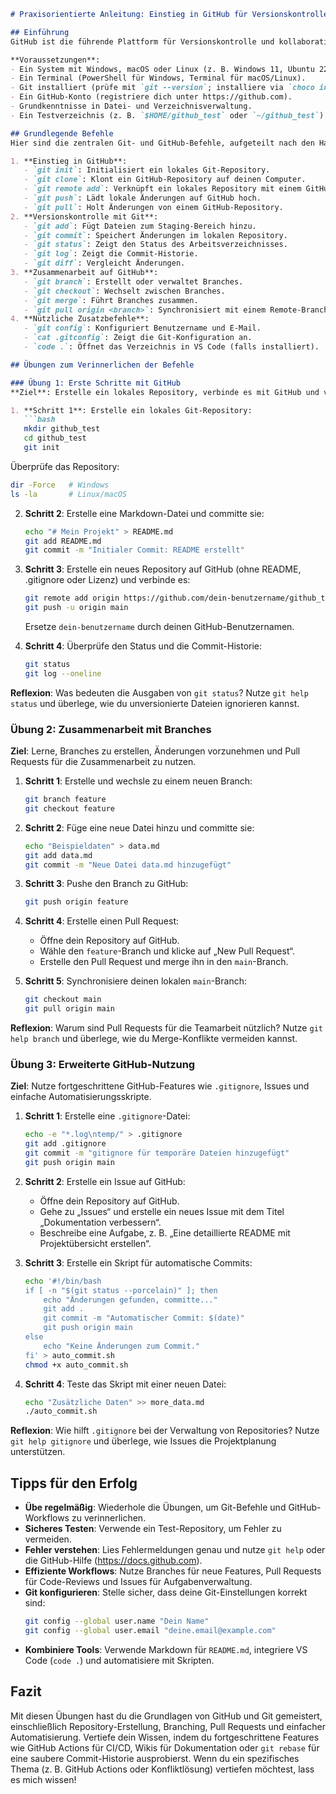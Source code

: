 ```markdown
# Praxisorientierte Anleitung: Einstieg in GitHub für Versionskontrolle und Zusammenarbeit

## Einführung
GitHub ist die führende Plattform für Versionskontrolle und kollaborative Softwareentwicklung, basierend auf Git. Diese Anleitung führt dich durch die Grundlagen von **GitHub-Nutzung**, **Git-Befehlen** und **Team-Zusammenarbeit**, um Projekte effizient zu verwalten, Änderungen nachzuverfolgen und gemeinsam an Code oder Dokumentation zu arbeiten. Mit praktischen Übungen verinnerlichst du die wichtigsten Befehle und Workflows, um sicher mit GitHub zu starten.

**Voraussetzungen**:
- Ein System mit Windows, macOS oder Linux (z. B. Windows 11, Ubuntu 22.04, macOS Ventura).
- Ein Terminal (PowerShell für Windows, Terminal für macOS/Linux).
- Git installiert (prüfe mit `git --version`; installiere via `choco install git` auf Windows, `sudo apt install git` auf Ubuntu oder `brew install git` auf macOS).
- Ein GitHub-Konto (registriere dich unter https://github.com).
- Grundkenntnisse in Datei- und Verzeichnisverwaltung.
- Ein Testverzeichnis (z. B. `$HOME/github_test` oder `~/github_test`) für risikofreie Experimente.

## Grundlegende Befehle
Hier sind die zentralen Git- und GitHub-Befehle, aufgeteilt nach den Hauptthemen:

1. **Einstieg in GitHub**:
   - `git init`: Initialisiert ein lokales Git-Repository.
   - `git clone`: Klont ein GitHub-Repository auf deinen Computer.
   - `git remote add`: Verknüpft ein lokales Repository mit einem GitHub-Repository.
   - `git push`: Lädt lokale Änderungen auf GitHub hoch.
   - `git pull`: Holt Änderungen von einem GitHub-Repository.
2. **Versionskontrolle mit Git**:
   - `git add`: Fügt Dateien zum Staging-Bereich hinzu.
   - `git commit`: Speichert Änderungen im lokalen Repository.
   - `git status`: Zeigt den Status des Arbeitsverzeichnisses.
   - `git log`: Zeigt die Commit-Historie.
   - `git diff`: Vergleicht Änderungen.
3. **Zusammenarbeit auf GitHub**:
   - `git branch`: Erstellt oder verwaltet Branches.
   - `git checkout`: Wechselt zwischen Branches.
   - `git merge`: Führt Branches zusammen.
   - `git pull origin <branch>`: Synchronisiert mit einem Remote-Branch.
4. **Nützliche Zusatzbefehle**:
   - `git config`: Konfiguriert Benutzername und E-Mail.
   - `cat .gitconfig`: Zeigt die Git-Konfiguration an.
   - `code .`: Öffnet das Verzeichnis in VS Code (falls installiert).

## Übungen zum Verinnerlichen der Befehle

### Übung 1: Erste Schritte mit GitHub
**Ziel**: Erstelle ein lokales Repository, verbinde es mit GitHub und verwalte grundlegende Änderungen.

1. **Schritt 1**: Erstelle ein lokales Git-Repository:
   ```bash
   mkdir github_test
   cd github_test
   git init
   ```
   Überprüfe das Repository:
   ```bash
   dir -Force   # Windows
   ls -la       # Linux/macOS
   ```

2. **Schritt 2**: Erstelle eine Markdown-Datei und committe sie:
   ```bash
   echo "# Mein Projekt" > README.md
   git add README.md
   git commit -m "Initialer Commit: README erstellt"
   ```

3. **Schritt 3**: Erstelle ein neues Repository auf GitHub (ohne README, .gitignore oder Lizenz) und verbinde es:
   ```bash
   git remote add origin https://github.com/dein-benutzername/github_test.git
   git push -u origin main
   ```
   Ersetze `dein-benutzername` durch deinen GitHub-Benutzernamen.

4. **Schritt 4**: Überprüfe den Status und die Commit-Historie:
   ```bash
   git status
   git log --oneline
   ```

**Reflexion**: Was bedeuten die Ausgaben von `git status`? Nutze `git help status` und überlege, wie du unversionierte Dateien ignorieren kannst.

### Übung 2: Zusammenarbeit mit Branches
**Ziel**: Lerne, Branches zu erstellen, Änderungen vorzunehmen und Pull Requests für die Zusammenarbeit zu nutzen.

1. **Schritt 1**: Erstelle und wechsle zu einem neuen Branch:
   ```bash
   git branch feature
   git checkout feature
   ```

2. **Schritt 2**: Füge eine neue Datei hinzu und committe sie:
   ```bash
   echo "Beispieldaten" > data.md
   git add data.md
   git commit -m "Neue Datei data.md hinzugefügt"
   ```

3. **Schritt 3**: Pushe den Branch zu GitHub:
   ```bash
   git push origin feature
   ```

4. **Schritt 4**: Erstelle einen Pull Request:
   - Öffne dein Repository auf GitHub.
   - Wähle den `feature`-Branch und klicke auf „New Pull Request“.
   - Erstelle den Pull Request und merge ihn in den `main`-Branch.

5. **Schritt 5**: Synchronisiere deinen lokalen `main`-Branch:
   ```bash
   git checkout main
   git pull origin main
   ```

**Reflexion**: Warum sind Pull Requests für die Teamarbeit nützlich? Nutze `git help branch` und überlege, wie du Merge-Konflikte vermeiden kannst.

### Übung 3: Erweiterte GitHub-Nutzung
**Ziel**: Nutze fortgeschrittene GitHub-Features wie `.gitignore`, Issues und einfache Automatisierungsskripte.

1. **Schritt 1**: Erstelle eine `.gitignore`-Datei:
   ```bash
   echo -e "*.log\ntemp/" > .gitignore
   git add .gitignore
   git commit -m "gitignore für temporäre Dateien hinzugefügt"
   git push origin main
   ```

2. **Schritt 2**: Erstelle ein Issue auf GitHub:
   - Öffne dein Repository auf GitHub.
   - Gehe zu „Issues“ und erstelle ein neues Issue mit dem Titel „Dokumentation verbessern“.
   - Beschreibe eine Aufgabe, z. B. „Eine detaillierte README mit Projektübersicht erstellen“.

3. **Schritt 3**: Erstelle ein Skript für automatische Commits:
   ```bash
   echo '#!/bin/bash
   if [ -n "$(git status --porcelain)" ]; then
       echo "Änderungen gefunden, committe..."
       git add .
       git commit -m "Automatischer Commit: $(date)"
       git push origin main
   else
       echo "Keine Änderungen zum Commit."
   fi' > auto_commit.sh
   chmod +x auto_commit.sh
   ```

4. **Schritt 4**: Teste das Skript mit einer neuen Datei:
   ```bash
   echo "Zusätzliche Daten" >> more_data.md
   ./auto_commit.sh
   ```

**Reflexion**: Wie hilft `.gitignore` bei der Verwaltung von Repositories? Nutze `git help gitignore` und überlege, wie Issues die Projektplanung unterstützen.

## Tipps für den Erfolg
- **Übe regelmäßig**: Wiederhole die Übungen, um Git-Befehle und GitHub-Workflows zu verinnerlichen.
- **Sicheres Testen**: Verwende ein Test-Repository, um Fehler zu vermeiden.
- **Fehler verstehen**: Lies Fehlermeldungen genau und nutze `git help` oder die GitHub-Hilfe (https://docs.github.com).
- **Effiziente Workflows**: Nutze Branches für neue Features, Pull Requests für Code-Reviews und Issues für Aufgabenverwaltung.
- **Git konfigurieren**: Stelle sicher, dass deine Git-Einstellungen korrekt sind:
  ```bash
  git config --global user.name "Dein Name"
  git config --global user.email "deine.email@example.com"
  ```
- **Kombiniere Tools**: Verwende Markdown für `README.md`, integriere VS Code (`code .`) und automatisiere mit Skripten.

## Fazit
Mit diesen Übungen hast du die Grundlagen von GitHub und Git gemeistert, einschließlich Repository-Erstellung, Branching, Pull Requests und einfacher Automatisierung. Vertiefe dein Wissen, indem du fortgeschrittene Features wie GitHub Actions für CI/CD, Wikis für Dokumentation oder `git rebase` für eine saubere Commit-Historie ausprobierst. Wenn du ein spezifisches Thema (z. B. GitHub Actions oder Konfliktlösung) vertiefen möchtest, lass es mich wissen!

```